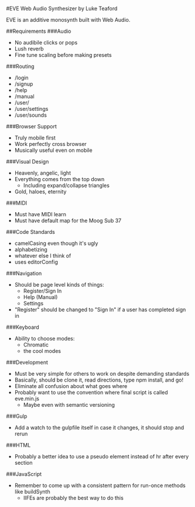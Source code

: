 #EVE
Web Audio Synthesizer by Luke Teaford

EVE is an additive monosynth built with Web Audio.

##Requirements
###Audio
* No audibile clicks or pops
* Lush reverb
* Fine tune scaling before making presets

###Routing
* /login
* /signup
* /help
* /manual
* /user/
* /user/settings
* /user/sounds

###Browser Support
* Truly mobile first
* Work perfectly cross browser
* Musically useful even on mobile

###Visual Design
* Heavenly, angelic, light
* Everything comes from the top down
  * Including expand/collapse triangles
* Gold, haloes, eternity

###MIDI
* Must have MIDI learn
* Must have default map for the Moog Sub 37

###Code Standards
* camelCasing even though it's ugly
* alphabetizing
* whatever else I think of
* uses editorConfig

###Navigation
* Should be page level kinds of things:
  * Register/Sign In
  * Help (Manual)
  * Settings
* "Register" should be changed to "Sign In" if a user has completed sign in

###Keyboard
* Ability to choose modes:
  * Chromatic
  * the cool modes

###Development
* Must be very simple for others to work on despite demanding standards
* Basically, should be clone it, read directions, type npm install, and go!
* Eliminate all confusion about what goes where
* Probably want to use the convention where final script is called eve.min.js
  * Maybe even with semantic versioning

###Gulp
* Add a watch to the gulpfile itself in case it changes, it should stop and rerun

###HTML
* Probably a better idea to use a pseudo element instead of hr after every section

###JavaScript
* Remember to come up with a consistent pattern for run-once methods like buildSynth
  * IIFEs are probably the best way to do this
